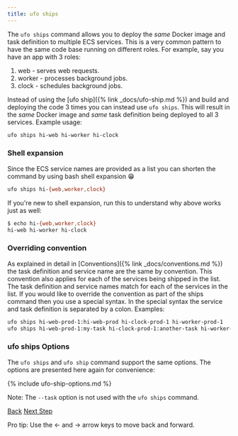 ```yaml
---
title: ufo ships
---
```


The `ufo ships` command allows you to deploy the *same* Docker image and task definition to multiple ECS services.  This is a very common pattern to have the same code base running on different roles.  For example, say you have an app with 3 roles:

1. web - serves web requests.
2. worker - processes background jobs.
3. clock - schedules background jobs.

Instead of using the [ufo ship]({% link _docs/ufo-ship.md %}) and build and deploying the code 3 times you can instead use `ufo ships`.  This will result in the *same* Docker image and *same* task definition being deployed to all 3 services.  Example usage:

```sh
ufo ships hi-web hi-worker hi-clock
```

### Shell expansion

Since the ECS service names are provided as a list you can shorten the command by using bash shell expansion 😁

```sh
ufo ships hi-{web,worker,clock}
```

If you're new to shell expansion, run this to understand why above works just as well:

```sh
$ echo hi-{web,worker,clock}
hi-web hi-worker hi-clock
```

### Overriding convention

As explained in detail in [Conventions]({% link _docs/conventions.md %}) the task definition and service name are the same by convention.  This convention also applies for each of the services being shipped in the list. The task definition and service names match for each of the services in the list.  If you would like to override the convention as part of the ships command then you use a special syntax. In the special syntax the service and task definition is separated by a colon.  Examples:

```sh
ufo ships hi-web-prod-1:hi-web-prod hi-clock-prod-1 hi-worker-prod-1
ufo ships hi-web-prod-1:my-task hi-clock-prod-1:another-task hi-worker-prod-1:third-task
```

### ufo ships Options

The `ufo ships` and `ufo ship` command support the same options. The options are presented here again for convenience:

{% include ufo-ship-options.md %}

Note: The `--task` option is not used with the `ufo ships` command.

<a id="prev" class="btn btn-basic" href="{% link _docs/ufo-ship.md %}">Back</a>
<a id="next" class="btn btn-primary" href="{% link _docs/ufo-scale.md %}">Next Step</a>
<p class="keyboard-tip">Pro tip: Use the <- and -> arrow keys to move back and forward.</p>

